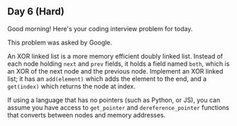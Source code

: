 ## Day 6 (Hard)

Good morning! Here's your coding interview problem for today.

This problem was asked by Google.

An XOR linked list is a more memory efficient doubly linked list. Instead of each node holding `next` and `prev` fields, it holds a field named `both`, which is an XOR of the next node and the previous node. Implement an XOR linked list; it has an `add(element)` which adds the element to the end, and a `get(index)` which returns the node at index.

If using a language that has no pointers (such as Python, or JS), you can assume you have access to `get_pointer` and `dereference_pointer` functions that converts between nodes and memory addresses.
